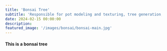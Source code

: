 ```yaml
---
title: 'Bonsai Tree'
subtitle: 'Responsible for pot modeling and texturing, tree generation, photogrammetry scan processing, tree texturing, and rendering'
date: 2024-02-15 00:00:00
description: 
featured_image: '/images/bonsai/bonsai-main.jpg'
---
```


#### This is a bonsai tree

